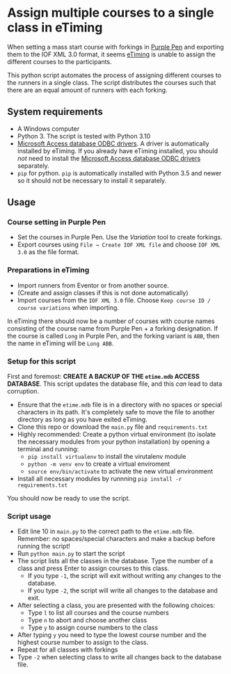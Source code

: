 # Assign multiple courses to a single class in eTiming

When setting a mass start course with forkings in [Purple Pen](https://purple-pen.org/) and exporting them to the IOF XML 3.0 format, it seems [eTiming](https://www.eqtiming.com/no/Arrangoer-verktoey/eTiming-Windows-tidtakerprogram/ag32a264) is unable to assign the different courses to the participants.

This python script automates the process of assigning different courses to the runners in a single class. The script distributes the courses such that there are an equal amount of runners with each forking.

## System requirements

- A Windows computer 
- Python 3. The script is tested with Python 3.10
- [Microsoft Access database ODBC drivers](https://www.microsoft.com/en-us/download/details.aspx?id=54920). A driver is automatically installed by eTiming. If you already have eTiming installed, you should *not* need to install the [Microsoft Access database ODBC drivers](https://www.microsoft.com/en-us/download/details.aspx?id=54920) separately.
- `pip` for python. `pip` is automatically installed with Python 3.5 and newer so it should not be necessary to install it separately.

## Usage

### Course setting in Purple Pen

- Set the courses in Purple Pen. Use the *Variation* tool to create forkings.
- Export courses using `File → Create IOF XML file` and choose `IOF XML 3.0` as the file format.

### Preparations in eTiming

- Import runners from Eventor or from another source. 
- (Create and assign classes if this is not done automatically)
- Import courses from the `IOF XML 3.0` file. Choose `Keep course ID / course variations` when importing.

In eTiming there should now be a number of courses with course names consisting of the course name from Purple Pen + a forking designation. If the course is called `Long` in Purple Pen, and the forking variant is `ABB`, then the name in eTiming will be `Long ABB`. 

### Setup for this script

First and foremost: **CREATE A BACKUP OF THE `etime.mdb` ACCESS DATABASE**. This script updates the database file, and this *can* lead to data corruption.

- Ensure that the `etime.mdb` file is in a directory with no spaces or special characters in its path. It's completely safe to move the file to another directory as long as you have exited eTiming.
- Clone this repo or download the `main.py` file and `requirements.txt`
- Highly recommended: Create a python virtual environment (to isolate the necessary modules from your python installation) by opening a terminal and running:
  - `pip install virtualenv` to install the virutalenv module
  - `python -m venv env` to create a virtual enviroment
  - `source env/bin/activate` to activate the new virtual environment
- Install all necessary modules by runnning `pip install -r requirements.txt`

You should now be ready to use the script.

### Script usage

- Edit line 10 in `main.py` to the correct path to the `etime.mdb` file. Remember: no spaces/special characters and make a backup before running the script!
- Run `python main.py` to start the script
- The script lists all the classes in the database. Type the number of a class and press Enter to assign courses to this class.
  - If you type `-1`, the script will exit without writing any changes to the database. 
  - If you type `-2`, the script will write all changes to the database and exit.
- After selecting a class, you are presented with the following choices:
  - Type `l` to list all courses and the course numbers
  - Type `n` to abort and choose another class
  - Type `y` to assign course numbers to the class
- After typing `y` you need to type the lowest course number and the highest course number to assign to the class.
- Repeat for all classes with forkings
- Type `-2` when selecting class to write all changes back to the database file.